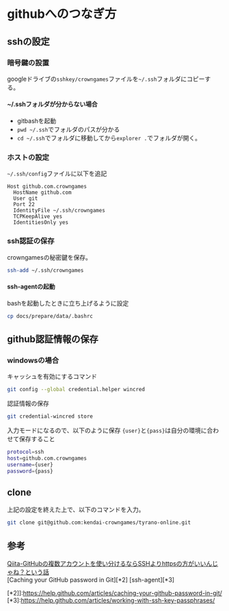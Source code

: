# githubへのつなぎ方

## sshの設定

### 暗号鍵の設置

googleドライブの`sshkey/crowngames`ファイルを`~/.ssh`フォルダにコピーする。

#### ~/.sshフォルダが分からない場合

* gitbashを起動
* `pwd ~/.ssh`でフォルダのパスが分かる
* `cd ~/.ssh`でフォルダに移動してから`explorer .`でフォルダが開く。

### ホストの設定

`~/.ssh/config`ファイルに以下を追記

```
Host github.com.crowngames
  HostName github.com
  User git
  Port 22
  IdentityFile ~/.ssh/crowngames
  TCPKeepAlive yes
  IdentitiesOnly yes
```

### ssh認証の保存

crowngamesの秘密鍵を保存。

```bash
ssh-add ~/.ssh/crowngames
```

#### ssh-agentの起動

bashを起動したときに立ち上げるように設定

```bash
cp docs/prepare/data/.bashrc
```


## github認証情報の保存

### windowsの場合

キャッシュを有効にするコマンド

```bash
git config --global credential.helper wincred
```

認証情報の保存

```bash
git credential-wincred store
```

入力モードになるので、以下のように保存
`{user}`と`{pass}`は自分の環境に合わせて保存すること

```bash
protocol=ssh
host=github.com.crowngames
username={user}
password={pass}
```

## clone

上記の設定を終えた上で、以下のコマンドを入力。

```bash
git clone git@github.com:kendai-crowngames/tyrano-online.git
```

## 参考

[Qiita-GitHubの複数アカウントを使い分けるならSSHよりhttpsの方がいいんじゃね？という話][*1]  
[Caching your GitHub password in Git][*2]
[ssh-agent][*3]


[*1]:http://qiita.com/zaki-yama/items/bfb0c2bef516af58c3fa
[*2]]:https://help.github.com/articles/caching-your-github-password-in-git/
[*3]:https://help.github.com/articles/working-with-ssh-key-passphrases/